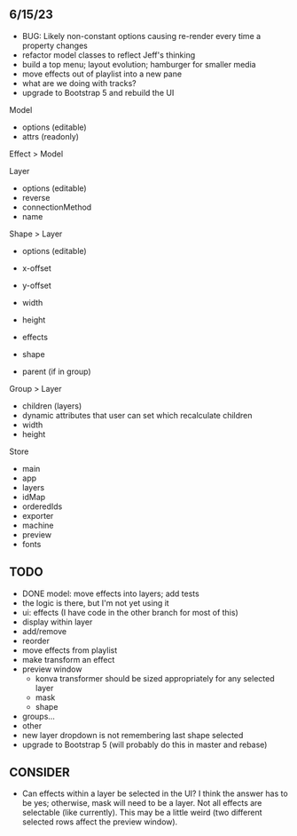 6/15/23
---

- BUG: Likely non-constant options causing re-render every time a property changes
- refactor model classes to reflect Jeff's thinking
- build a top menu; layout evolution; hamburger for smaller media
- move effects out of playlist into a new pane
- what are we doing with tracks?
- upgrade to Bootstrap 5 and rebuild the UI

Model
 - options (editable)
 - attrs (readonly)

Effect > Model

Layer
 - options (editable)
  - reverse
  - connectionMethod
  - name

Shape > Layer
 - options (editable)
  - x-offset
  - y-offset
  - width
  - height

 - effects
 - shape
 - parent (if in group)

Group > Layer
 - children (layers)
 - dynamic attributes that user can set which recalculate children
  - width
  - height

Store
 - main
  - app
  - layers
   - idMap
   - orderedIds
  - exporter
  - machine
  - preview
 - fonts


TODO
---
- DONE model: move effects into layers; add tests
 - the logic is there, but I'm not yet using it
- ui: effects (I have code in the other branch for most of this)
 - display within layer
 - add/remove
 - reorder
- move effects from playlist
- make transform an effect
- preview window
  - konva transformer should be sized appropriately for any selected layer
   - mask
   - shape
- groups...
- other
 - new layer dropdown is not remembering last shape selected
 - upgrade to Bootstrap 5 (will probably do this in master and rebase)

CONSIDER
---
- Can effects within a layer be selected in the UI? I think the answer has to be yes; otherwise, mask will need to be a layer. Not all effects are selectable (like currently). This may be a little weird (two different selected rows affect the preview window).
